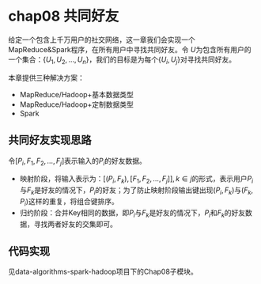 # chap08 共同好友

给定一个包含上千万用户的社交网络，这一章我们会实现一个MapReduce&Spark程序，在所有用户中寻找共同好友。令 $U$为包含所有用户的一个集合：$\{U_1,U_2, \dots, U_n\}$，我们的目标是为每个$\{U_i,U_j\}$对寻找共同好友。

本章提供三种解决方案：

- MapReduce/Hadoop+基本数据类型
- MapReduce/Hadoop+定制数据类型
- Spark

## 共同好友实现思路

令$[P_i,F_1,F_2,\dots,F_j]$表示输入的$P_i$的好友数据。

- 映射阶段，将输入表示为：$[(P_i,F_k),[F_1,F_2, \dots, F_j]], k \in j$的形式，表示用户$P_i$与$F_k$是好友的情况下，$P_i$的好友；为了防止映射阶段输出键出现$(P_i,F_k)$与$(F_k,P_i)$这样的重复，将组合键排序。
- 归约阶段：合并Key相同的数据，即$P_i$与$F_k$是好友的情况下，$P_i$和$F_k$的好友数据，寻找两者好友的交集即可。

## 代码实现

见data-algorithms-spark-hadoop项目下的Chap08子模块。

